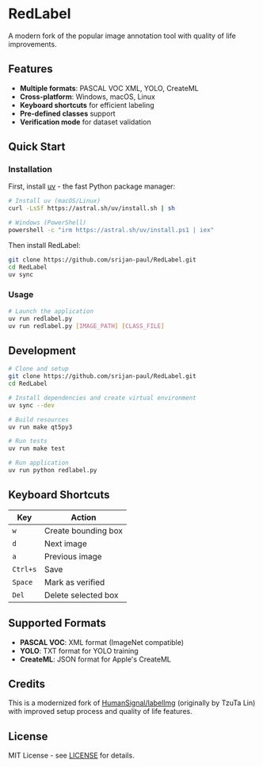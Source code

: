 # RedLabel

A modern fork of the popular image annotation tool with quality of life improvements.

## Features

- **Multiple formats**: PASCAL VOC XML, YOLO, CreateML
- **Cross-platform**: Windows, macOS, Linux
- **Keyboard shortcuts** for efficient labeling
- **Pre-defined classes** support
- **Verification mode** for dataset validation

## Quick Start

### Installation

First, install [uv](https://astral.sh/uv) - the fast Python package manager:

```bash
# Install uv (macOS/Linux)
curl -LsSf https://astral.sh/uv/install.sh | sh

# Windows (PowerShell)
powershell -c "irm https://astral.sh/uv/install.ps1 | iex"
```

Then install RedLabel:

```bash
git clone https://github.com/srijan-paul/RedLabel.git
cd RedLabel
uv sync
```

### Usage

```bash
# Launch the application
uv run redlabel.py
uv run redlabel.py [IMAGE_PATH] [CLASS_FILE]
```

## Development

```bash
# Clone and setup
git clone https://github.com/srijan-paul/RedLabel.git
cd RedLabel

# Install dependencies and create virtual environment
uv sync --dev

# Build resources
uv run make qt5py3

# Run tests
uv run make test

# Run application
uv run python redlabel.py
```

## Keyboard Shortcuts

| Key | Action |
|-----|--------|
| `w` | Create bounding box |
| `d` | Next image |
| `a` | Previous image |
| `Ctrl+s` | Save |
| `Space` | Mark as verified |
| `Del` | Delete selected box |

## Supported Formats

- **PASCAL VOC**: XML format (ImageNet compatible)
- **YOLO**: TXT format for YOLO training
- **CreateML**: JSON format for Apple's CreateML

## Credits

This is a modernized fork of [HumanSignal/labelImg](https://github.com/HumanSignal/labelImg) 
(originally by TzuTa Lin) with improved setup process and quality of life features.

## License

MIT License - see [LICENSE](LICENSE) for details.
